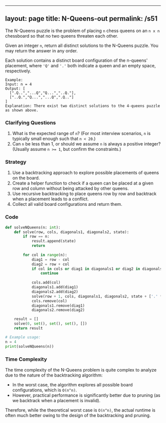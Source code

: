 
---
layout: page
title:  N-Queens-out
permalink: /s51
---

The N-Queens puzzle is the problem of placing `n` chess queens on an `n x n` chessboard so that no two queens threaten each other.

Given an integer `n`, return all distinct solutions to the N-Queens puzzle. You may return the answer in any order.

Each solution contains a distinct board configuration of the n-queens' placement, where `'Q'` and `'.'` both indicate a queen and an empty space, respectively.

```
Example:
Input: n = 4
Output: [
  [".Q..","...Q","Q...","..Q."],
  ["..Q.","Q...","...Q",".Q.."]
]
Explanation: There exist two distinct solutions to the 4-queens puzzle as shown above.
```

### Clarifying Questions

1. What is the expected range of `n`? (For most interview scenarios, `n` is typically small enough such that `n < 20`.)
2. Can `n` be less than 1, or should we assume `n` is always a positive integer? (Usually assume `n >= 1`, but confirm the constraints.)

### Strategy

1. Use a backtracking approach to explore possible placements of queens on the board.
2. Create a helper function to check if a queen can be placed at a given row and column without being attacked by other queens.
3. Use recursive backtracking to place queens row by row and backtrack when a placement leads to a conflict.
4. Collect all valid board configurations and return them.

### Code

```python
def solveNQueens(n: int):
    def solve(row, cols, diagonals1, diagonals2, state):
        if row == n:
            result.append(state)
            return
        
        for col in range(n):
            diag1 = row - col
            diag2 = row + col
            if col in cols or diag1 in diagonals1 or diag2 in diagonals2:
                continue
            
            cols.add(col)
            diagonals1.add(diag1)
            diagonals2.add(diag2)
            solve(row + 1, cols, diagonals1, diagonals2, state + ['.' * col + 'Q' + '.' * (n - col - 1)])
            cols.remove(col)
            diagonals1.remove(diag1)
            diagonals2.remove(diag2)

    result = []
    solve(0, set(), set(), set(), [])
    return result

# Example usage:
n = 4
print(solveNQueens(n))
```

### Time Complexity

The time complexity of the N-Queens problem is quite complex to analyze due to the nature of the backtracking algorithm:

- In the worst case, the algorithm explores all possible board configurations, which is `O(n^n)`.
- However, practical performance is significantly better due to pruning (as we backtrack when a placement is invalid).

Therefore, while the theoretical worst case is `O(n^n)`, the actual runtime is often much better owing to the design of the backtracking and pruning.